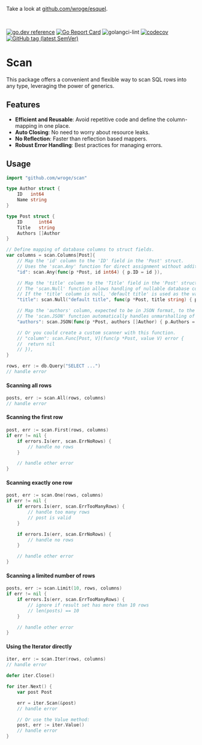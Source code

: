 Take a look at [github.com/wroge/esquel](https://github.com/wroge/esquel). 

<br>

[![go.dev reference](https://img.shields.io/badge/go.dev-reference-007d9c?logo=go&logoColor=white)](https://pkg.go.dev/github.com/wroge/scan)
[![Go Report Card](https://goreportcard.com/badge/github.com/wroge/scan)](https://goreportcard.com/report/github.com/wroge/scan)
![golangci-lint](https://github.com/wroge/scan/workflows/golangci-lint/badge.svg)
[![codecov](https://codecov.io/gh/wroge/scan/branch/main/graph/badge.svg?token=SBSedMOGHR)](https://codecov.io/gh/wroge/scan)
[![GitHub tag (latest SemVer)](https://img.shields.io/github/tag/wroge/scan.svg?style=social)](https://github.com/wroge/scan/tags)

# Scan

This package offers a convenient and flexible way to scan SQL rows into any type, leveraging the power of generics.

## Features

- **Efficient and Reusable**: Avoid repetitive code and define the column-mapping in one place.
- **Auto Closing**: No need to worry about resource leaks.
- **No Reflection**: Faster than reflection based mappers.
- **Robust Error Handling**: Best practices for managing errors.

## Usage

```go
import "github.com/wroge/scan"

type Author struct {
	ID   int64
	Name string
}

type Post struct {
	ID      int64
	Title   string
	Authors []Author
}

// Define mapping of database columns to struct fields.
var columns = scan.Columns[Post]{
	// Map the 'id' column to the 'ID' field in the 'Post' struct.
	// Uses the 'scan.Any' function for direct assignment without additional processing.
	"id": scan.Any(func(p *Post, id int64) { p.ID = id }),

	// Map the 'title' column to the 'Title' field in the 'Post' struct.
	// The 'scan.Null' function allows handling of nullable database columns.
	// If the 'title' column is null, 'default title' is used as the value.
	"title": scan.Null("default title", func(p *Post, title string) { p.Title = title }),

	// Map the 'authors' column, expected to be in JSON format, to the 'Authors' field in the 'Post' struct.
	// The 'scan.JSON' function automatically handles unmarshalling of the JSON data into the 'Author' struct slice.
	"authors": scan.JSON(func(p *Post, authors []Author) { p.Authors = authors }),

	// Or you could create a custom scanner with this function.
	// "column": scan.Func[Post, V](func(p *Post, value V) error {
	// 	return nil
	// }),
}

rows, err := db.Query("SELECT ...")
// handle error
```

#### Scanning all rows

```go 
posts, err := scan.All(rows, columns)
// handle error
```

#### Scanning the first row

```go 
post, err := scan.First(rows, columns)
if err != nil {
	if errors.Is(err, scan.ErrNoRows) {
		// handle no rows
	}

	// handle other error
}
```

#### Scanning exactly one row

```go 
post, err := scan.One(rows, columns)
if err != nil {
	if errors.Is(err, scan.ErrTooManyRows) {
		// handle too many rows
		// post is valid
	}

	if errors.Is(err, scan.ErrNoRows) {
		// handle no rows
	}

	// handle other error
}
```

#### Scanning a limited number of rows

```go 
posts, err := scan.Limit(10, rows, columns)
if err != nil {
	if errors.Is(err, scan.ErrTooManyRows) {
		// ignore if result set has more than 10 rows
		// len(posts) == 10
	}

	// handle other error
}
```

#### Using the Iterator directly

```go 
iter, err := scan.Iter(rows, columns)
// handle error

defer iter.Close()

for iter.Next() {
	var post Post

	err = iter.Scan(&post)
	// handle error

	// Or use the Value method:
	post, err := iter.Value()
	// handle error
}
```
